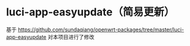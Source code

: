 
# luci-app-easyupdate（简易更新）

基于 https://github.com/sundaqiang/openwrt-packages/tree/master/luci-app-easyupdate 对本项目进行了修改